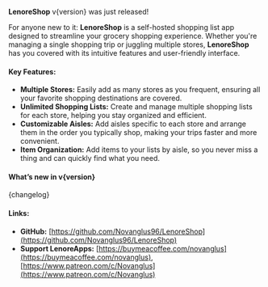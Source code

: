 **LenoreShop** v{version} was  just released!

For anyone new to it: **LenoreShop** is a self-hosted shopping list app designed to streamline your grocery shopping experience. Whether you're managing a single shopping trip or juggling multiple stores, **LenoreShop** has you covered with its intuitive features and user-friendly interface.

#### Key Features:
- **Multiple Stores:** Easily add as many stores as you frequent, ensuring all your favorite shopping destinations are covered.
- **Unlimited Shopping Lists:** Create and manage multiple shopping lists for each store, helping you stay organized and efficient.
- **Customizable Aisles:** Add aisles specific to each store and arrange them in the order you typically shop, making your trips faster and more convenient.
- **Item Organization:** Add items to your lists by aisle, so you never miss a thing and can quickly find what you need.

#### What’s new in v{version}
{changelog}

#### Links:
- **GitHub:** [https://github.com/Novanglus96/LenoreShop](https://github.com/Novanglus96/LenoreShop)
- **Support LenoreApps:** [https://buymeacoffee.com/novanglus](https://buymeacoffee.com/novanglus), [https://www.patreon.com/c/Novanglus](https://www.patreon.com/c/Novanglus)